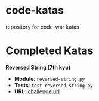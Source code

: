 # code-katas
repository for code-war katas

# Completed Katas

**Reversed String (7th kyu)**

- **Module**: `reversed-string.py`
- **Tests**: `test-reversed-string.py`
- **URL**: [challenge url](https://www.codewars.com/kata/reversed-strings/train/python)